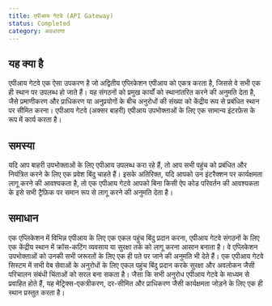 ```yaml
---
title: एपीआय गेटवे (API Gateway)
status: Completed
category: अवधारणा
---
```


## यह क्या है

एपीआय गेटवे एक ऐसा उपकरण है जो अद्वितीय एप्लिकेशन एपीआय को एकत्र करता है, जिससे वे सभी एक ही स्थान पर उपलब्ध हो जाते हैं। 
यह संगठनों को प्रमुख कार्यों को स्थानांतरित करने की अनुमति देता है, जैसे प्रमाणीकरण और प्राधिकरण या अनुप्रयोगों के बीच अनुरोधों की संख्या को केंद्रीय रूप से प्रबंधित स्थान पर सीमित करना। 
एपीआय गेटवे (अक्सर बाहरी) एपीआय उपभोक्ताओं के लिए एक सामान्य इंटरफ़ेस के रूप में कार्य करता है।

## समस्या

यदि आप बाहरी उपभोक्ताओं के लिए एपीआय उपलब्ध करा रहे हैं, तो आप सभी पहुंच को प्रबंधित और नियंत्रित करने के लिए एक प्रवेश बिंदु चाहते हैं। 
इसके अतिरिक्त, यदि आपको उन इंटरैक्शन पर कार्यक्षमता लागू करने की आवश्यकता है, तो एक एपीआय गेटवे आपको बिना किसी ऐप कोड परिवर्तन की आवश्यकता के इसे सभी 
ट्रैफ़िक पर समान रूप से लागू करने की अनुमति देता है।

## समाधान

एक एप्लिकेशन में विभिन्न एपीआय के लिए एक एकल पहुंच बिंदु प्रदान करना, एपीआय गेटवे संगठनों के लिए एक केंद्रीय स्थान में क्रॉस-कटिंग व्यवसाय या सुरक्षा तर्क को लागू करना आसान बनाता है। 
वे एप्लिकेशन उपभोक्ताओं को उनकी सभी जरूरतों के लिए एक ही पते पर जाने की अनुमति भी देते हैं। 
एक एपीआय गेटवे सिस्टम में सभी वेब सेवाओं के अनुरोधों के लिए एकल पहुंच बिंदु प्रदान करके सुरक्षा और अवलोकन जैसी परिचालन संबंधी चिंताओं को सरल बना सकता है। 
जैसा कि सभी अनुरोध एपीआय गेटवे के माध्यम से प्रवाहित होते हैं, यह मेट्रिक्स-एकत्रीकरण, दर-सीमित और प्राधिकरण जैसी कार्यक्षमता जोड़ने के लिए एक ही स्थान प्रस्तुत करता है।
